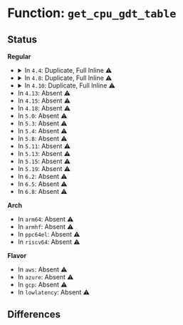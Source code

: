 # Function: <code>get_cpu_gdt_table</code>

## Status
<b>Regular</b>
<ul>
<li>
<details>
<summary>In <code>4.4</code>: Duplicate, Full Inline ⚠️</summary>

**Collision:** Static Duplication

**Inline:** Full

**Transformation:** False

**Instances:**

```
In arch/x86/entry/vdso/vma.c (ffffffff81003f02)
Location: arch/x86/include/asm/desc.h:48
Inline: True
Inline callers:
  - arch/x86/entry/vdso/vma.c:vgetcpu_cpu_init
```
```
In arch/x86/xen/enlighten.c (ffffffff8101bf26)
Location: arch/x86/include/asm/desc.h:48
Inline: True
Inline callers:
  - arch/x86/xen/enlighten.c:load_TLS_descriptor
```
```
In arch/x86/xen/smp.c (ffffffff8102b793)
Location: arch/x86/include/asm/desc.h:48
Inline: True
Inline callers:
  - arch/x86/xen/smp.c:xen_cpu_up
```
```
In arch/x86/kernel/cpu/common.c (ffffffff81040433)
Location: arch/x86/include/asm/desc.h:48
Inline: True
Inline callers:
  - arch/x86/kernel/cpu/common.c:switch_to_new_gdt
  - arch/x86/kernel/cpu/common.c:cpu_init
```
```
In arch/x86/kernel/acpi/sleep.c (ffffffff8104fb98)
Location: arch/x86/include/asm/desc.h:48
Inline: True
Inline callers:
  - arch/x86/kernel/acpi/sleep.c:x86_acpi_suspend_lowlevel
```
```
In arch/x86/kernel/smpboot.c (ffffffff81051b96)
Location: arch/x86/include/asm/desc.h:48
Inline: True
Inline callers:
  - arch/x86/kernel/smpboot.c:native_cpu_up
```
```
In arch/x86/kernel/paravirt.c (ffffffff81064760)
Location: arch/x86/include/asm/desc.h:48
Inline: True
Inline callers:
  - arch/x86/kernel/paravirt.c:native_load_tls
```
```
In arch/x86/power/cpu.c (ffffffff816faf3d)
Location: arch/x86/include/asm/desc.h:48
Inline: True
Inline callers:
  - arch/x86/power/cpu.c:save_processor_state
  - arch/x86/power/cpu.c:restore_processor_state
```
</details>
</li>
<li>
<details>
<summary>In <code>4.8</code>: Duplicate, Full Inline ⚠️</summary>

**Collision:** Static Duplication

**Inline:** Full

**Transformation:** False

**Instances:**

```
In arch/x86/entry/vdso/vma.c (ffffffff81003e8d)
Location: arch/x86/include/asm/desc.h:48
Inline: True
Inline callers:
  - arch/x86/entry/vdso/vma.c:vgetcpu_cpu_init
```
```
In arch/x86/xen/enlighten.c (ffffffff8101b351)
Location: arch/x86/include/asm/desc.h:48
Inline: True
Inline callers:
  - arch/x86/xen/enlighten.c:load_TLS_descriptor
```
```
In arch/x86/xen/smp.c (ffffffff8102ab07)
Location: arch/x86/include/asm/desc.h:48
Inline: True
Inline callers:
  - arch/x86/xen/smp.c:xen_cpu_up
```
```
In arch/x86/kernel/cpu/common.c (ffffffff810411e7)
Location: arch/x86/include/asm/desc.h:48
Inline: True
Inline callers:
  - arch/x86/kernel/cpu/common.c:cpu_init
  - arch/x86/kernel/cpu/common.c:switch_to_new_gdt
```
```
In arch/x86/kernel/acpi/sleep.c (ffffffff8104fd12)
Location: arch/x86/include/asm/desc.h:48
Inline: True
Inline callers:
  - arch/x86/kernel/acpi/sleep.c:x86_acpi_suspend_lowlevel
```
```
In arch/x86/kernel/smpboot.c (ffffffff81051d28)
Location: arch/x86/include/asm/desc.h:48
Inline: True
Inline callers:
  - arch/x86/kernel/smpboot.c:native_cpu_up
```
```
In arch/x86/kernel/paravirt.c (ffffffff810643b0)
Location: arch/x86/include/asm/desc.h:48
Inline: True
Inline callers:
  - arch/x86/kernel/paravirt.c:native_load_tls
```
```
In arch/x86/power/cpu.c (ffffffff817603f1)
Location: arch/x86/include/asm/desc.h:48
Inline: True
Inline callers:
  - arch/x86/power/cpu.c:restore_processor_state
  - arch/x86/power/cpu.c:save_processor_state
```
</details>
</li>
<li>
<details>
<summary>In <code>4.10</code>: Duplicate, Full Inline ⚠️</summary>

**Collision:** Static Duplication

**Inline:** Full

**Transformation:** False

**Instances:**

```
In arch/x86/entry/vdso/vma.c (ffffffff81003e7d)
Location: arch/x86/include/asm/desc.h:48
Inline: True
Inline callers:
  - arch/x86/entry/vdso/vma.c:vgetcpu_cpu_init
```
```
In arch/x86/xen/enlighten.c (ffffffff8101bb81)
Location: arch/x86/include/asm/desc.h:48
Inline: True
Inline callers:
  - arch/x86/xen/enlighten.c:load_TLS_descriptor
```
```
In arch/x86/xen/smp.c (ffffffff8102ac97)
Location: arch/x86/include/asm/desc.h:48
Inline: True
Inline callers:
  - arch/x86/xen/smp.c:xen_cpu_up
```
```
In arch/x86/kernel/cpu/common.c (ffffffff81040c34)
Location: arch/x86/include/asm/desc.h:48
Inline: True
Inline callers:
  - arch/x86/kernel/cpu/common.c:cpu_init
  - arch/x86/kernel/cpu/common.c:switch_to_new_gdt
```
```
In arch/x86/kernel/acpi/sleep.c (ffffffff81052532)
Location: arch/x86/include/asm/desc.h:48
Inline: True
Inline callers:
  - arch/x86/kernel/acpi/sleep.c:x86_acpi_suspend_lowlevel
```
```
In arch/x86/kernel/smpboot.c (ffffffff81054625)
Location: arch/x86/include/asm/desc.h:48
Inline: True
Inline callers:
  - arch/x86/kernel/smpboot.c:native_cpu_up
```
```
In arch/x86/kernel/paravirt.c (ffffffff81067880)
Location: arch/x86/include/asm/desc.h:48
Inline: True
Inline callers:
  - arch/x86/kernel/paravirt.c:native_load_tls
```
```
In arch/x86/power/cpu.c (ffffffff8178d3f1)
Location: arch/x86/include/asm/desc.h:48
Inline: True
Inline callers:
  - arch/x86/power/cpu.c:restore_processor_state
  - arch/x86/power/cpu.c:save_processor_state
```
</details>
</li>
<li>
In <code>4.13</code>: Absent ⚠️
</li>
<li>
In <code>4.15</code>: Absent ⚠️
</li>
<li>
In <code>4.18</code>: Absent ⚠️
</li>
<li>
In <code>5.0</code>: Absent ⚠️
</li>
<li>
In <code>5.3</code>: Absent ⚠️
</li>
<li>
In <code>5.4</code>: Absent ⚠️
</li>
<li>
In <code>5.8</code>: Absent ⚠️
</li>
<li>
In <code>5.11</code>: Absent ⚠️
</li>
<li>
In <code>5.13</code>: Absent ⚠️
</li>
<li>
In <code>5.15</code>: Absent ⚠️
</li>
<li>
In <code>5.19</code>: Absent ⚠️
</li>
<li>
In <code>6.2</code>: Absent ⚠️
</li>
<li>
In <code>6.5</code>: Absent ⚠️
</li>
<li>
In <code>6.8</code>: Absent ⚠️
</li>
</ul>
<b>Arch</b>
<ul>
<li>
In <code>arm64</code>: Absent ⚠️
</li>
<li>
In <code>armhf</code>: Absent ⚠️
</li>
<li>
In <code>ppc64el</code>: Absent ⚠️
</li>
<li>
In <code>riscv64</code>: Absent ⚠️
</li>
</ul>
<b>Flavor</b>
<ul>
<li>
In <code>aws</code>: Absent ⚠️
</li>
<li>
In <code>azure</code>: Absent ⚠️
</li>
<li>
In <code>gcp</code>: Absent ⚠️
</li>
<li>
In <code>lowlatency</code>: Absent ⚠️
</li>
</ul>

## Differences
